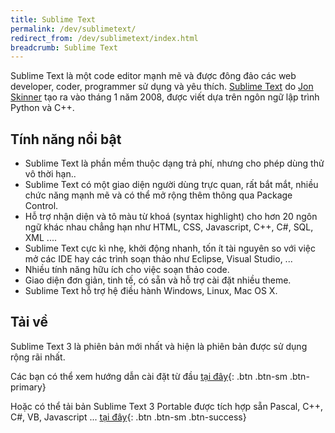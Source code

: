 ```yaml
---
title: Sublime Text
permalink: /dev/sublimetext/
redirect_from: /dev/sublimetext/index.html
breadcrumb: Sublime Text
---
```


Sublime Text là một code editor mạnh mẽ và được đông đảo các web developer, coder, programmer sử dụng và yêu thích. [Sublime Text](https://www.sublimetext.com/) do [Jon Skinner]() tạo ra vào tháng 1 năm 2008, được viết dựa trên ngôn ngữ lập trình Python và C++.

## Tính năng nổi bật

- Sublime Text là phần mềm thuộc dạng trả phí, nhưng cho phép dùng thử vô thời hạn..
- Sublime Text có một giao diện người dùng trực quan, rất bắt mắt, nhiều chức năng mạnh mẽ và có thể mở rộng thêm thông qua Package Control. 
- Hỗ trợ nhận diện và tô màu từ khoá (syntax highlight) cho hơn 20 ngôn ngữ khác nhau chẳng hạn như HTML, CSS, Javascript, C++, C#, SQL, XML ....
- Sublime Text cực kì nhẹ, khởi động nhanh, tốn ít tài nguyên so với việc mở các IDE hay các trình soạn thảo như Eclipse, Visual Studio, ... 
- Nhiều tính năng hữu ích cho việc soạn thảo code. 
- Giao diện đơn giản, tinh tế, có sẵn và hỗ trợ cài đặt nhiều theme. 
- Sublime Text hỗ trợ hệ điều hành Windows, Linux, Mac OS X.

## Tải về

Sublime Text 3 là phiên bản mới nhất và hiện là phiên bản được sử dụng rộng rãi nhất.

Các bạn có thể xem hướng dẫn cài đặt từ đầu [tại đây](/dev/sublimetext/installation){: .btn .btn-sm .btn-primary}

Hoặc có thể tải bản Sublime Text 3 Portable được tích hợp sẵn Pascal, C++, C#, VB, Javascript ... [tại đây](/download/sublimetext.7z){: .btn .btn-sm .btn-success}